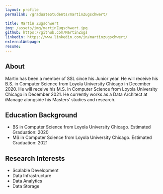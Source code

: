 ```yaml
---
layout: profile
permalink: /graduateStudents/martinZugschwert/

title: Martin Zugschwert
img: /assets/img/martinZugschwert.jpg
github: https://github.com/MartinZugs
linkedin: https://www.linkedin.com/in/martinzugschwert/
externalWebpage:
resume:
---
```


## About

Martin has been a member of SSL since his Junior year. He will receive his B.S. in Computer Science from Loyola University Chicago in December 2020. He will receive his M.S. in Computer Science from Loyola University Chicago in December 2021. He currently works as a Data Architect at iManage alongside his Masters’ studies and research.

## Education Background

- BS in Computer Science from Loyola University Chicago. Estimated Graduation: 2020
- MS in Computer Science from Loyola University Chicago. Estimated Graduation: 2021

## Research Interests

- Scalable Development
- Data Infrastructure
- Data Analytics
- Data Storage
